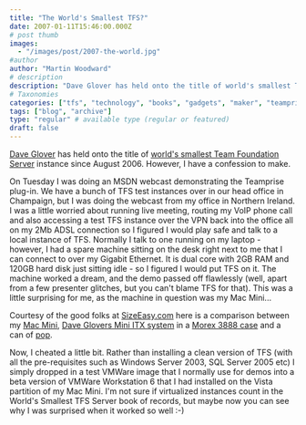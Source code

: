 ```yaml
---
title: "The World's Smallest TFS?"
date: 2007-01-11T15:46:00.000Z
# post thumb
images:
  - "/images/post/2007-the-world.jpg"
#author
author: "Martin Woodward"
# description
description: "Dave Glover has held onto the title of world's smallest Team Foundation Server instance since August 2006."
# Taxonomies
categories: ["tfs", "technology", "books", "gadgets", "maker", "teamprise", "web", "programming"]
tags: ["blog", "archive"]
type: "regular" # available type (regular or featured)
draft: false
---
```

[Dave Glover](http://blogs.msdn.com/dglover/default.aspx) has held onto the title of [world's smallest Team Foundation Server](http://blogs.msdn.com/dglover/archive/2006/08/07/690479.aspx) instance since August 2006.  However, I have a confession to make.   

On Tuesday I was doing an MSDN webcast demonstrating the Teamprise plug-in.  We have a bunch of TFS test instances over in our head office in Champaign, but I was doing the webcast from my office in Northern Ireland.  I was a little worried about running live meeting, routing my VoIP phone call and also accessing a test TFS instance over the VPN back into the office all on my 2Mb ADSL connection so I figured I would play safe and talk to a local instance of TFS.  Normally I talk to one running on my laptop - however, I had a spare machine sitting on the desk right next to me that I can connect to over my Gigabit Ethernet.  It is dual core with 2GB RAM and 120GB hard disk just sitting idle - so I figured I would put TFS on it.  The machine worked a dream, and the demo passed off flawlessly (well, apart from a few presenter glitches, but you can't blame TFS for that).  This was a little surprising for me, as the machine in question was my Mac Mini...  

Courtesy of the good folks at [SizeEasy.com](http://www.sizeasy.com/) here is a comparison between my [Mac Mini](http://www.apple.com/macmini/), [Dave Glovers Mini ITX system](http://blogs.msdn.com/dglover/archive/2006/08/07/690479.aspx) in a [Morex 3888 case](http://www.auspcmarket.com.au/show_product_info.php?input[product_code]=CA-MO3688BLK-80&input[category_id]=371) and a can of [pop](http://www.popvssoda.com/).  

Now, I cheated a little bit.  Rather than installing a clean version of TFS (with all the pre-requisites such as Windows Server 2003, SQL Server 2005 etc) I simply dropped in a test VMWare image that I normally use for demos into a beta version of VMWare Workstation 6 that I had installed on the Vista partition of my Mac Mini.  I'm not sure if virtualized instances count in the World's Smallest TFS Server book of records, but maybe now you can see why I was surprised when it worked so well :-)